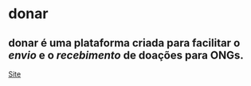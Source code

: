 # donar
## donar é uma plataforma criada para facilitar o *_envio_* e o *_recebimento_* de doações para ONGs.

[Site](https://donarfatec.netlify.app/ "Donar")
